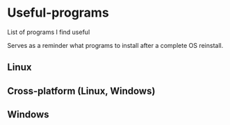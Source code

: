 # Useful-programs
List of programs I find useful

Serves as a reminder what programs to install after a complete OS reinstall.

## Linux

## Cross-platform (Linux, Windows)

## Windows

